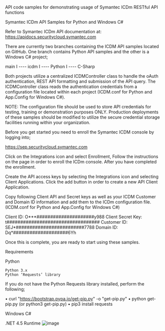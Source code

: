 API code samples for demonstrating usage of Symantec ICDm RESTful API functions

Symantec ICDm API Samples for Python and Windows C#

Refer to Symantec ICDm API documentation at: https://apidocs.securitycloud.symantec.com 

There are currently two branches containing the ICDM API samples located on GitHub. One branch contains Python API samples and the other is a Windows C# project;

main
    I ---- icdm
	    I ---- Python
	    I ---- C-Sharp

Both projects utilize a centralized ICDMController class to handle the oAuth authentication, REST API formatting and submission of the API query. The ICDMController class reads the authentication credentials from a configuration file located within each project (ICDM.conf for Python and App.Config for Windows C#). 

NOTE: The configuration file should be used to store API credentials for testing, training or demonstration purposes ONLY. Production deployments of these samples should be modified to utilize the secure credential storage facilities running within your organization.    

Before you get started you need to enroll the Symantec ICDM console by logging into; 

https://sep.securitycloud.symantec.com

Click on the Integrations icon and select Enrollment, Follow the instructions on the page in order to enroll the ICDm console. After you have completed the enrollment.

Create the API access keys by selecting the Integrations icon and selecting Client Applications. Click the add button in order to create a new API Client Application. 

Copy following Client API and Secret keys as well as your ICDM Customer and Domain ID information and add them to the ICDm configuration file. (ICDM.conf for Python and App.Config for Windows C#)

Client ID: O***#####################y988
Client Secret Key: t##################################
Customer ID: SEJ*#########################7788
Domain ID: Dq*####################6Yh

Once this is complete, you are ready to start using these samples.


Requirements

Python

	Python 3.x
	Python ‘Requests’ library

If you do not have the Python Requests library installed, perform the following;

•	curl "https://bootstrap.pypa.io/get-pip.py" -o "get-pip.py"
•	python get-pip.py (or python3 get-pip.py)
•	pip3 install requests

Windows C#

.NET 4.5 Runtime 
![image](https://user-images.githubusercontent.com/77645150/115570614-4283ff00-a28c-11eb-892f-c269944e0a37.png)
